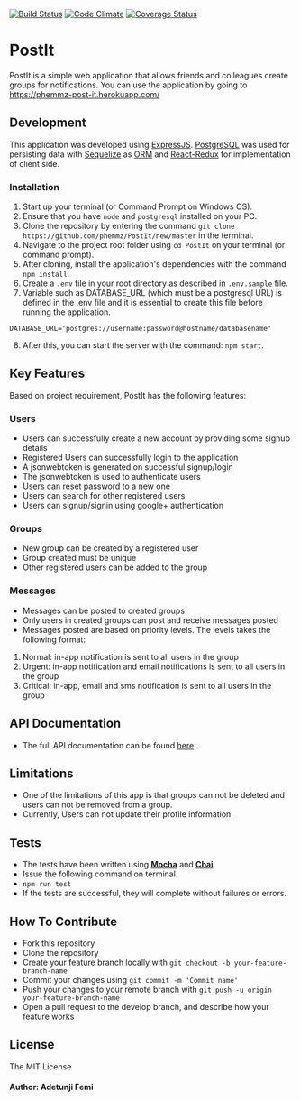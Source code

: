 [![Build Status](https://travis-ci.org/phemmz/PostIt.svg?branch=develop)](https://travis-ci.org/phemmz/PostIt) [![Code Climate](https://codeclimate.com/github/phemmz/PostIt/badges/gpa.svg)](https://codeclimate.com/github/phemmz/PostIt) [![Coverage Status](https://coveralls.io/repos/github/phemmz/PostIt/badge.svg?branch=develop)](https://coveralls.io/github/phemmz/PostIt?branch=develop)

# PostIt
PostIt is a simple web application that allows friends and colleagues create groups for notifications.
You can use the application by going to https://phemmz-post-it.herokuapp.com/

## Development

This application was developed using [ExpressJS](http://expressjs.com). [PostgreSQL](https://www.postgresql.org/) was used for persisting data with [Sequelize](https://http://docs.sequelizejs.com) as [ORM](https://en.wikipedia.org/wiki/Object-relational_mapping) and [React-Redux](https://github.com/reactjs/react-redux) for implementation of client side.

### Installation
1. Start up your terminal (or Command Prompt on Windows OS).
2. Ensure that you have `node` and `postgresql` installed on your PC.
3. Clone the repository by entering the command `git clone https://github.com/phemmz/PostIt/new/master` in the terminal.
4. Navigate to the project root folder using `cd PostIt` on your terminal (or command prompt).
5. After cloning, install the application's dependencies with the command `npm install`.
6. Create a `.env` file in your root directory as described in `.env.sample` file.
7. Variable such as DATABASE_URL (which must be a postgresql URL) is defined in the .env file and it is essential to create this file before running the application.
```
DATABASE_URL='postgres://username:password@hostname/databasename'
```
8. After this, you can start the server with the command: `npm start`.

## Key Features
Based on project requirement, PostIt has the following features:

### Users
- Users can successfully create a new account by providing some signup details
- Registered Users can successfully login to the application
- A jsonwebtoken is generated on successful signup/login
- The jsonwebtoken is used to authenticate users
- Users can reset password to a new one
- Users can search for other registered users 
- Users can signup/signin using google+ authentication

### Groups
- New group can be created by a registered user
- Group created must be unique
- Other registered users can be added to the group

### Messages
- Messages can be posted to created groups
- Only users in created groups can post and receive messages posted
- Messages posted are based on priority levels. The levels takes the following format:
1. Normal: in-app notification is sent to all users in the group
2. Urgent: in-app notification and email notifications is sent to all users in the group
3. Critical: in-app, email and sms notification is sent to all users in the group

## API Documentation
- The full API documentation can be found [here](https://app.swaggerhub.com/apis/phemmz/PostIt/1.0.0).

## Limitations
- One of the limitations of this app is that groups can not be deleted and users can not be removed from a group.
- Currently, Users can not update their profile information.

## Tests
*  The tests have been written using **[Mocha](https://www.npmjs.com/package/mocha)** and **[Chai](https://www.npmjs.com/package/chai)**.
*  Issue the following command on terminal.
  *  `npm run test`
*  If the tests are successful, they will complete without failures or errors.

## How To Contribute
- Fork this repository
- Clone the repository
- Create your feature branch locally with ``` git checkout -b your-feature-branch-name ```
- Commit your changes using ``` git commit -m 'Commit name' ```
- Push your changes to your remote branch with ``` git push -u origin your-feature-branch-name ```
- Open a pull request to the develop branch, and describe how your feature works

## License
The MIT License

#### Author: Adetunji Femi
